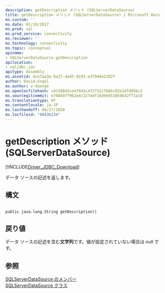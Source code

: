 ```yaml
---
description: getDescription メソッド (SQLServerDataSource)
title: getDescription メソッド (SQLServerDataSource) | Microsoft Docs
ms.custom: ''
ms.date: 01/19/2017
ms.prod: sql
ms.prod_service: connectivity
ms.reviewer: ''
ms.technology: connectivity
ms.topic: conceptual
apiname:
- SQLServerDataSource.getDescription
apilocation:
- sqljdbc.jar
apitype: Assembly
ms.assetid: dce7aa3a-9a2f-4a45-8191-e37949e2202f
author: David-Engel
ms.author: v-daenge
ms.openlocfilehash: cd3188d2ce47443c472732cfb6bc02e1dfd05bc2
ms.sourcegitcommit: e700497f962e4c2274df16d9e651059b42ff1a10
ms.translationtype: HT
ms.contentlocale: ja-JP
ms.lasthandoff: 08/17/2020
ms.locfileid: "88436234"
---
```

# <a name="getdescription-method-sqlserverdatasource"></a>getDescription メソッド (SQLServerDataSource)
[!INCLUDE[Driver_JDBC_Download](../../../includes/driver_jdbc_download.md)]

  データ ソースの記述を返します。  
  
## <a name="syntax"></a>構文  
  
```  
  
public java.lang.String getDescription()  
```  
  
## <a name="return-value"></a>戻り値  
 データ ソースの記述を含む**文字列**です。値が設定されていない場合は null です。  
  
## <a name="see-also"></a>参照  
 [SQLServerDataSource のメンバー](../../../connect/jdbc/reference/sqlserverdatasource-members.md)   
 [SQLServerDataSource クラス](../../../connect/jdbc/reference/sqlserverdatasource-class.md)  
  
  
